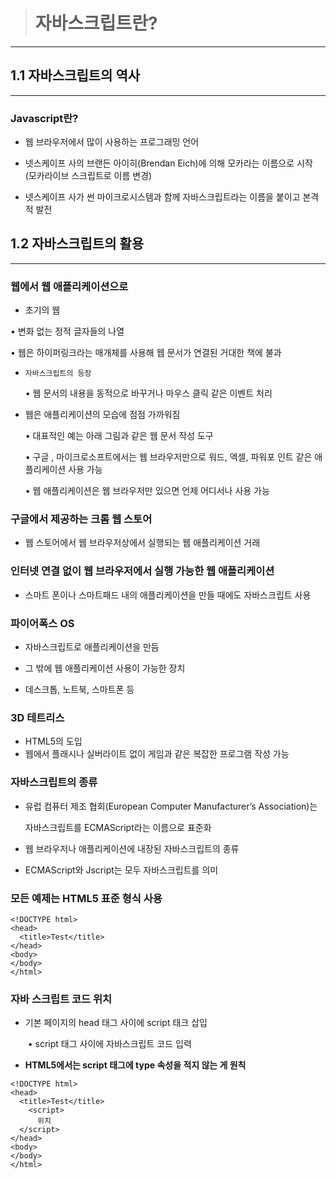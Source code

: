 > # 자바스크립트란?

------




## 1.1 자바스크립트의 역사 

------

### Javascript란? 

-  웹 브라우저에서 많이 사용하는 프로그래밍 언어 

  

-  넷스케이프 사의 브랜든 아이히(Brendan Eich)에 의해 모카라는  이름으로 시작 (모카라이브 스크립트로 이름 변경) 

  

-  넷스케이프 사가 썬 마이크로시스템과 함께 자바스크립트라는  이름을 붙이고 본격적 발전 

  
  

## 1.2 자바스크립트의 활용 

------




### 웹에서 웹 애플리케이션으로 

-  초기의 웹

  

  • 변화 없는 정적 글자들의 나열

  

   • 웹은 하이퍼링크라는 매개체를 사용해 웹 문서가 연결된 거대한 책에 불과

  

- `자바스크립트의 등장` 

  

  • 웹 문서의 내용을 동적으로 바꾸거나 마우스 클릭 같은 이벤트 처리 

  

- 웹은 애플리케이션의 모습에 점점 가까워짐

  

  • 대표적인 예는 아래 그림과 같은 웹 문서 작성 도구 

  

  • 구글 , 마이크로소프트에서는 웹 브라우저만으로 워드, 엑셀, 파워포 인트  같은 애플리케이션 사용 가능

  

   • 웹 애플리케이션은 웹 브라우저만 있으면 언제 어디서나 사용 가능 

  
  

### 구글에서 제공하는 크롬 웹 스토어

-  웹 스토어에서 웹 브라우저상에서 실행되는 웹 애플리케이션 거래

  
  

### 인터넷 연결 없이 웹 브라우저에서 실행 가능한 웹 애플리케이션

-  스마트 폰이나 스마트패드 내의 애플리케이션을 만들 때에도 자바스크립트 사용 

  
  

### 파이어폭스 OS 

-  자바스크립트로 애플리케이션을 만듬

-  그 밖에 웹 애플리케이션 사용이 가능한 장치

-  데스크톱, 노트북, 스마트폰 등 

  


### 3D 테트리스 

- HTML5의 도입 
-  웹에서 플래시나 실버라이트 없이 게임과 같은 복잡한 프로그램 작성 가능




### 자바스크립트의 종류

-  유럽 컴퓨터 제조 협회(European Computer Manufacturer’s Association)는

   자바스크립트를 ECMAScript라는 이름으로 표준화 

- 웹 브라우저나 애플리케이션에 내장된 자바스크립트의 종류 

- ECMAScript와 Jscript는 모두 자바스크립트를 의미



  
### 모든 예제는 HTML5 표준 형식 사용 

```
<!DOCTYPE html>
<head>
  <title>Test</title>
</head>
<body> 
</body>
</html>
```




### 자바 스크립트 코드 위치 

- 기본 페이지의 head 태그 사이에 script 태크 삽입 

  ​	• script 태그 사이에 자바스크립트 코드 입력 

  
  

- **HTML5에서는 script 태그에 type 속성을 적지 않는 게 원칙**

```
<!DOCTYPE html>
<head>
  <title>Test</title>
    <script>
  ​    위치
  </script>
</head>
<body> 
</body>
</html>
```

